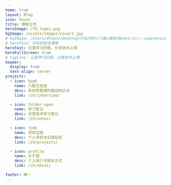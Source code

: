 ```yaml
---
home: true
layout: Blog
icon: house
title: 博客主页
heroImage: /YQ_logo1.png
bgImage: /assets/images/cover3.jpg
# bgImage: /Users/Zhuanz/Desktop/GYQ/HPC/八股+面经/Notes/src/.vuepress/public/YQ_logo.png
# heroText: GYQ的技术博客
heroText: 记录学习历程，分享技术心得
heroFullScreen: true
# tagline: 记录学习历程，分享技术心得
header:
  display: true
  text-align: center
projects:
  - icon: book
    name: 八股文总结
    desc: 系统性整理的面试知识点
    link: /zh/interview/

  - icon: folder-open
    name: 学习笔记
    desc: 日常技术学习笔记
    link: /zh/notes/

  - icon: code
    name: 项目实践
    desc: 个人项目与实践经验
    link: /zh/projects/

  - icon: profile
    name: 关于我
    desc: 个人简介与联系方式
    link: /zh/about/

footer: 唯一
---
```

